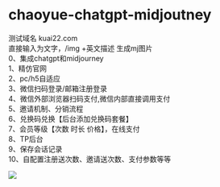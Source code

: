 # chaoyue-chatgpt-midjoutney
测试域名 kuai22.com<br>
直接输入为文字，/img +英文描述 生成mj图片<br>
0、集成chatgpt和midjourney<br>
1、精仿官网<br>
2、pc/h5自适应<br>
3、微信扫码登录/邮箱注册登录<br>
4、微信外部浏览器扫码支付,微信内部直接调用支付<br>
5、邀请机制、分销流程<br>
6、兑换码兑换【后台添加兑换码套餐】<br>
7、会员等级【次数 时长 价格】，在线支付<br>
8、TP后台<br>
9、保存会话记录<br>
10、自配置注册送次数、邀请送次数、支付参数等等<br>

<img src="/chaoyue007/chaoyue-chatgpt-midjoutney/blob/main/img/%E5%BE%AE%E4%BF%A1%E6%88%AA%E5%9B%BE_20230418125524.png?raw=true" />
